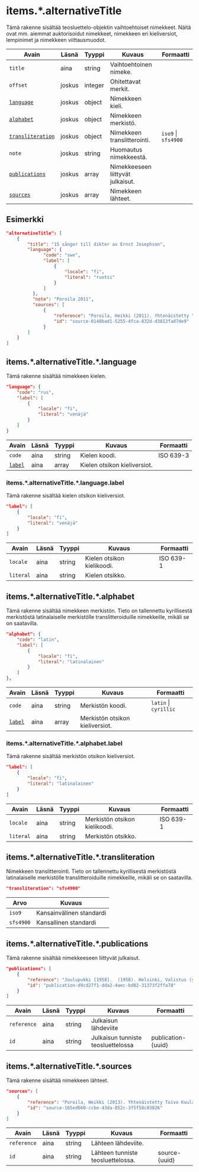 # items.\*.alternativeTitle

Tämä rakenne sisältää teosluettelo-objektin vaihtoehtoiset nimekkeet. Näitä ovat mm. aiemmat auktorisoidut nimekkeet, nimekkeen eri kieliversiot, lempinimet ja nimekkeen viittausmuodot.

| Avain | Läsnä | Tyyppi | Kuvaus | Formaatti |
| --- | --- | --- | --- | --- |
| `title` | aina | string | Vaihtoehtoinen nimeke. |  |
| `offset` | joskus | integer | Ohitettavat merkit. | |
| [`language`](#itemsalternativetitlelanguage) | joskus | object | Nimekkeen kieli. | |
| [`alphabet`](#itemsalternativetitlealphabet) | joskus | object | Nimekkeen merkistö. |  |
| [`transliteration`](#itemsalternativetitletransliteration) | joskus | object | Nimekkeen translitterointi. | `iso9` \| `sfs4900` |
| `note` | joskus | string | Huomautus nimekkeestä. | |
| [`publications`](#itemsalternativetitlepublications) | joskus | array | Nimekkeeseen liittyvät julkaisut. | |
| [`sources`](#itemsalternativetitlesources) | joskus | array | Nimekkeen lähteet. | |


## Esimerkki

```JSON
"alternativeTitle": [
    {
        "title": "15 sånger till dikter av Ernst Josephson",
        "language": {
              "code": "swe",
              "label": [
                  {
                      "locale": "fi",
                      "literal": "ruotsi"
                  }
              ]
          },
          "note": "Poroila 2011",
          "sources": [
              {
                  "reference": "Poroila, Heikki (2011). Yhtenäistetty Yrjö Kilpinen. Yhtenäistettyjen nimekkeiden ohjeluettelo. Helsinki, Suomen musiikkikirjastoyhdistys. Suomen musiikkikirjastoyhdistyksen julkaisusarja, 144. PDF. ISBN 978-952-5363-43-2. ",
                  "id": "source-0148bad1-5255-4fca-832d-d3813fad7de9"
              }
        ]
    }
]
```


## items.\*.alternativeTitle.\*.language

Tämä rakenne sisältää nimekkeen kielen.

```JSON
"language": {
    "code": "rus",
    "label": [
        {
            "locale": "fi",
            "literal": "venäjä"
        }
    ]
}
```

| Avain | Läsnä | Tyyppi | Kuvaus | Formaatti |
| --- | --- | --- | --- | --- |
| `code` | aina | string | Kielen koodi. | ISO 639-3 |
| [`label`](#itemsalternativetitlelanguagelabel) | aina | array | Kielen otsikon kieliversiot. | |

### items.\*.alternativeTitle.\*.language.label

Tämä rakenne sisältää kielen otsikon kieliversiot.

```JSON
"label": [
    {
        "locale": "fi",
        "literal": "venäjä"
    }
]
```

| Avain | Läsnä | Tyyppi | Kuvaus | Formaatti |
| --- | --- | --- | --- | --- |
| `locale` | aina | string | Kielen otsikon kielikoodi. | ISO 639-1 |
| `literal` | aina | string | Kielen otsikko. | |

## items.\*.alternativeTitle.\*.alphabet

Tämä rakenne sisältää nimekkeen merkistön. Tieto on tallennettu kyrillisestä merkistöstä latinalaiselle merkistölle translitteroiduille nimekkeille, mikäli se on saatavilla.

```JSON
"alphabet": {
    "code": "latin",
    "label": [
        {
            "locale": "fi",
            "literal": "latinalainen"
        }
    ]
},
```

| Avain | Läsnä | Tyyppi | Kuvaus | Formaatti |
| --- | --- | --- | --- | --- |
| `code` | aina | string | Merkistön koodi. | `latin` \| `cyrillic` |
| [`label`](#itemsalternativetitlealphabetlabel) | aina | array | Merkistön otsikon kieliversiot. | |

### items.\*.alternativeTitle.\*.alphabet.label

Tämä rakenne sisältää merkistön otsikon kieliversiot.

```JSON
"label": [
    {
        "locale": "fi",
        "literal": "latinalainen"
    }
]
```

| Avain | Läsnä | Tyyppi | Kuvaus | Formaatti |
| --- | --- | --- | --- | --- |
| `locale` | aina | string | Merkistön otsikon kielikoodi. | ISO 639-1 |
| `literal` | aina | string | Merkistön otsikko. | |


## items.\*.alternativeTitle.\*.transliteration

Nimekkeen translitterointi. Tieto on tallennettu kyrillisestä merkistöstä latinalaiselle merkistölle translitteroiduille nimekkeille, mikäli se on saatavilla.

```JSON
"transliteration": "sfs4900"
```

| Arvo | Kuvaus |
| --- | --- |
| `iso9`| Kansainvälinen standardi |
| `sfs4900`| Kansallinen standardi |

## items.\*.alternativeTitle.\*.publications

Tämä rakenne sisältää nimekkeeseen liittyvät julkaisut.

```JSON
"publications": [
    {
        "reference": "Joulupukki [1958].  (1958). Helsinki, Valistus (yhtiö). ",
        "id": "publication-d9cd27f1-dda2-4aec-bd82-31373f2ffa78"
    }
]
```

| Avain | Läsnä | Tyyppi | Kuvaus | Formaatti |
| --- | --- | --- | --- | --- |
| `reference` | aina | string | Julkaisun lähdeviite | |
| `id` | aina | string | Julkaisun tunniste teosluettelossa | publication-{uuid} |

## items.\*.alternativeTitle.\*.sources

Tämä rakenne sisältää nimekkeen lähteet.

```JSON
"sources": [
    {
        "reference": "Poroila, Heikki (2013). Yhtenäistetty Toivo Kuula. Teosten yhtenäistettyjen nimekkeiden ohjeluettelo. Helsinki, Suomen musiikkikirjastoyhdistys. Suomen musiikkikirjastoyhdistyksen julkaisusarja, 154. Toinen laitos, verkkoversio 1.0. ISBN 978-952-5363-53-1.",
        "id": "source-165ed660-ccbe-43da-852c-3f5f58c03826"
    }
]
```

| Avain | Läsnä | Tyyppi | Kuvaus | Formaatti |
| --- | --- | --- | --- | --- |
| `reference` | aina | string | Lähteen lähdeviite. | |
| `id` | aina | string | Lähteen tunniste teosluettelossa. | source-{uuid} |